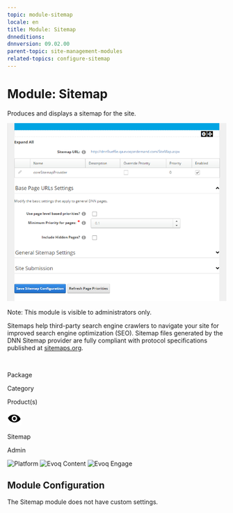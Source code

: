 ```yaml
---
topic: module-sitemap
locale: en
title: Module: Sitemap
dnneditions: 
dnnversion: 09.02.00
parent-topic: site-management-modules
related-topics: configure-sitemap
---
```


# Module: Sitemap

Produces and displays a sitemap for the site.

  

![Sitemap module](img/scr-module-Sitemap.png)

  

Note: This module is visible to administrators only.

Sitemaps help third-party search engine crawlers to navigate your site for improved search engine optimization (SEO). Sitemap files generated by the DNN Sitemap provider are fully compliant with protocol specifications published at [sitemaps.org](http://www.sitemaps.org/protocol.php).

 

Package

Category

Product(s)

 ![icon](img/ico-module-sitemap.png) 

Sitemap

Admin

 ![Platform](img/ico-dnn-platform.png) ![Evoq Content](img/ico-evoq-content.png) ![Evoq Engage](img/ico-evoq-engage.png) 

## Module Configuration

The Sitemap module does not have custom settings.